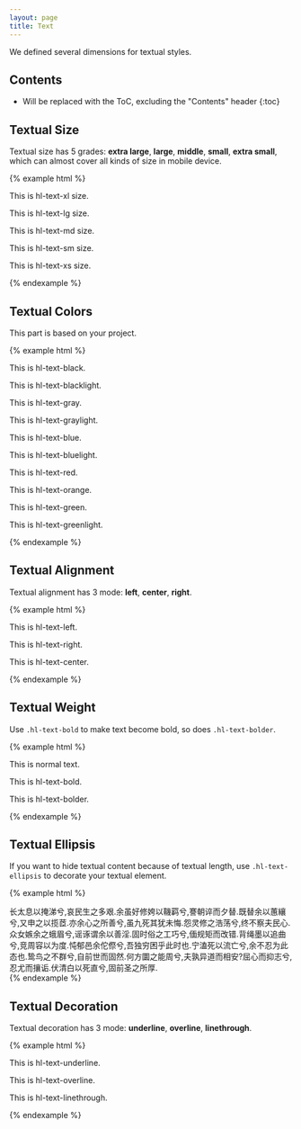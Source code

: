 ```yaml
---
layout: page
title: Text
---
```


We defined several dimensions for textual styles.

## Contents

* Will be replaced with the ToC, excluding the "Contents" header
{:toc}

## Textual Size

Textual size has 5 grades: **extra large**, **large**, **middle**, **small**, **extra small**, which can almost cover all kinds of size in mobile device.

{% example html %}
<p class="hl-text-xl">This is hl-text-xl size.</p>
<p class="hl-text-lg">This is hl-text-lg size.</p>
<p class="hl-text-md">This is hl-text-md size.</p>
<p class="hl-text-sm">This is hl-text-sm size.</p>
<p class="hl-text-xs">This is hl-text-xs size.</p>
{% endexample %}

## Textual Colors

This part is based on your project.

{% example html %}
<p class="hl-text-black">This is hl-text-black.</p>
<p class="hl-text-blacklight">This is hl-text-blacklight.</p>
<p class="hl-text-gray">This is hl-text-gray.</p>
<p class="hl-text-graylight">This is hl-text-graylight.</p>
<p class="hl-text-blue">This is hl-text-blue.</p>
<p class="hl-text-bluelight">This is hl-text-bluelight.</p>
<p class="hl-text-red">This is hl-text-red.</p>
<p class="hl-text-orange">This is hl-text-orange.</p>
<p class="hl-text-green">This is hl-text-green.</p>
<p class="hl-text-greenlight">This is hl-text-greenlight.</p>
{% endexample %}

## Textual Alignment

Textual alignment has 3 mode: **left**, **center**, **right**.

{% example html %}
<p class="hl-text-left">This is hl-text-left.</p>
<p class="hl-text-right">This is hl-text-right.</p>
<p class="hl-text-center">This is hl-text-center.</p>
{% endexample %}

## Textual Weight

Use `.hl-text-bold` to make text become bold, so does `.hl-text-bolder`.

{% example html %}
<p class="">This is normal text.</p>
<p class="hl-text-bold">This is hl-text-bold.</p>
<p class="hl-text-bolder">This is hl-text-bolder.</p>
{% endexample %}

## Textual Ellipsis

If you want to hide textual content because of textual length, use `.hl-text-ellipsis` to decorate your textual element.

{% example html %}
<div class="hl-text-ellipsis">
  长太息以掩涕兮,哀民生之多艰.余虽好修姱以鞿羁兮,謇朝谇而夕替.既替余以蕙纕兮,又申之以揽茝.亦余心之所善兮,虽九死其犹未悔.怨灵修之浩荡兮,终不察夫民心.众女嫉余之蛾眉兮,谣诼谓余以善淫.固时俗之工巧兮,偭规矩而改错.背绳墨以追曲兮,竞周容以为度.忳郁邑余佗傺兮,吾独穷困乎此时也.宁溘死以流亡兮,余不忍为此态也.鸷鸟之不群兮,自前世而固然.何方圜之能周兮,夫孰异道而相安?屈心而抑志兮,忍尤而攘诟.伏清白以死直兮,固前圣之所厚.
</div>
{% endexample %}

## Textual Decoration

Textual decoration has 3 mode: **underline**, **overline**, **linethrough**.

{% example html %}
<p class="hl-text-underline">This is hl-text-underline.</p>
<p class="hl-text-overline">This is hl-text-overline.</p>
<p class="hl-text-linethrough">This is hl-text-linethrough.</p>
{% endexample %}

